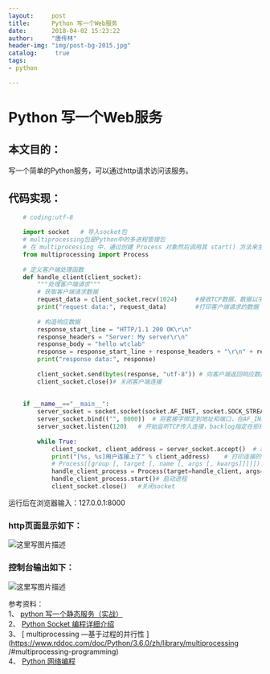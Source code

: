 ```yaml
---
layout:		post
title: 		Python 写一个Web服务
date: 		2018-04-02 15:23:22
author:		"唐传林"
header-img: "img/post-bg-2015.jpg"
catalog:	 true
tags:
- python

---
```

#  Python 写一个Web服务

##  本文目的：

写一个简单的Python服务，可以通过http请求访问该服务。

##  代码实现：


```python
    # coding:utf-8
    
    import socket   # 导入socket包
    # multiprocessing包是Python中的多进程管理包
    # 在 multiprocessing 中，通过创建 Process 对象然后调用其 start() 方法来生成进程。 Process 遵循 threading.Thread 的API。多进程程序的一个简单例子是
    from multiprocessing import Process
    
    # 定义客户端处理函数
    def handle_client(client_socket):
        """处理客户端请求"""
        # 获取客户端请求数据
        request_data = client_socket.recv(1024)     #接收TCP数据，数据以字符串形式返回。指定要接收的最大数据量为1024字节
        print("request data:", request_data)        #打印客户端请求的数据
    
        # 构造响应数据
        response_start_line = "HTTP/1.1 200 OK\r\n"
        response_headers = "Server: My server\r\n"
        response_body = "hello wtclab"
        response = response_start_line + response_headers + "\r\n" + response_body
        print("response data:", response)
    
        client_socket.send(bytes(response, "utf-8")) # 向客户端返回响应数据
        client_socket.close()# 关闭客户端连接
    
    
    if __name__=="__main__":
        server_socket = socket.socket(socket.AF_INET, socket.SOCK_STREAM)   # 创建TCP Socket对像
        server_socket.bind(("", 8000))  # 将套接字绑定到地址和端口，在AF_INET下，以tuple(host, port)的方式传入，如s.bind((host, port))
        server_socket.listen(120)   # 开始监听TCP传入连接，backlog指定在拒绝链接前，操作系统可以挂起的最大连接数，该值最少为1，大部分应用程序设为5就够用了
    
        while True:
            client_socket, client_address = server_socket.accept()  # accept()方法接受TCP链接并返回（conn, address），其中conn是新的套接字对象，可以用来接收和发送数据，address是链接客户端的地址。
            print("[%s, %s]用户连接上了" % client_address)    # 打印连接的客户端的IP作为提示信息
            # Process([group [, target [, name [, args [, kwargs]]]]])，target表示调用对象，args表示调用对象的位置参数元组。kwargs表示调用对象的字典。name为别名。group实质上不使用。
            handle_client_process = Process(target=handle_client, args=(client_socket,))
            handle_client_process.start()# 启动进程
            client_socket.close()   #关闭socket
```

运行后在浏览器输入：127.0.0.1:8000

###  http页面显示如下：

![这里写图片描述](http://img-blog.csdn.net/20180402152152374?watermark/2/text/aHR0cHM6Ly9ibG9nLmNzZG4ubmV0L1RhbmdfQ2h1YW5saW4=/font/5a6L5L2T/fontsize/400/fill/I0JBQkFCMA==/dissolve/70)

###  控制台输出如下：

![这里写图片描述](http://img-blog.csdn.net/20180402152242402?watermark/2/text/aHR0cHM6Ly9ibG9nLmNzZG4ubmV0L1RhbmdfQ2h1YW5saW4=/font/5a6L5L2T/fontsize/400/fill/I0JBQkFCMA==/dissolve/70)

参考资料：  
1、 [ python 写一个静态服务（实战）
](https://blog.csdn.net/qq_30262201/article/details/78797364)  
2、 [ Python Socket 编程详细介绍
](https://gist.github.com/kevinkindom/108ffd675cb9253f8f71)  
3、 [ multiprocessing —基于过程的并行性
](https://www.rddoc.com/doc/Python/3.6.0/zh/library/multiprocessing
/#multiprocessing-programming)  
4、 [ Python 网络编程 ](https://www.w3cschool.cn/python/python-socket.html)

